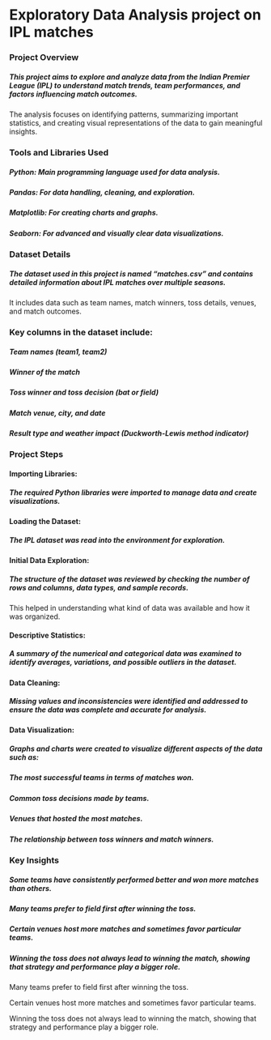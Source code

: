 # Exploratory Data Analysis  project on IPL  matches
### Project Overview


##### This project aims to explore and analyze data from the Indian Premier League (IPL) to understand match trends, team performances, and factors influencing match outcomes.
The analysis focuses on identifying patterns, summarizing important statistics, and creating visual representations of the data to gain meaningful insights.



### Tools and Libraries Used

##### Python: Main programming language used for data analysis.

##### Pandas: For data handling, cleaning, and exploration.

##### Matplotlib: For creating charts and graphs.

##### Seaborn: For advanced and visually clear data visualizations.



### Dataset Details

##### The dataset used in this project is named “matches.csv” and contains detailed information about IPL matches over multiple seasons.
It includes data such as team names, match winners, toss details, venues, and match outcomes.



### Key columns in the dataset include:

##### Team names (team1, team2)

##### Winner of the match

##### Toss winner and toss decision (bat or field)

##### Match venue, city, and date

##### Result type and weather impact (Duckworth-Lewis method indicator)




### Project Steps

#### Importing Libraries:
##### The required Python libraries were imported to manage data and create visualizations.

#### Loading the Dataset:
##### The IPL dataset was read into the environment for exploration.

#### Initial Data Exploration:
##### The structure of the dataset was reviewed by checking the number of rows and columns, data types, and sample records.
This helped in understanding what kind of data was available and how it was organized.

#### Descriptive Statistics:
##### A summary of the numerical and categorical data was examined to identify averages, variations, and possible outliers in the dataset.

#### Data Cleaning:
##### Missing values and inconsistencies were identified and addressed to ensure the data was complete and accurate for analysis.

#### Data Visualization:
##### Graphs and charts were created to visualize different aspects of the data such as:

##### The most successful teams in terms of matches won.
##### Common toss decisions made by teams.
##### Venues that hosted the most matches.
##### The relationship between toss winners and match winners.



### Key Insights

##### Some teams have consistently performed better and won more matches than others.
##### Many teams prefer to field first after winning the toss.
##### Certain venues host more matches and sometimes favor particular teams.
##### Winning the toss does not always lead to winning the match, showing that strategy and performance play a bigger role.

Many teams prefer to field first after winning the toss.

Certain venues host more matches and sometimes favor particular teams.

Winning the toss does not always lead to winning the match, showing that strategy and performance play a bigger role.
